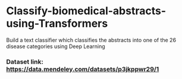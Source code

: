 # Classify-biomedical-abstracts-using-Transformers
Build a text classifier which classifies the abstracts into one of the 26 disease categories using Deep Learning
###  Dataset link: https://data.mendeley.com/datasets/p3jkppwr29/1
